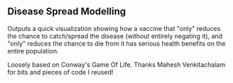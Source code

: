 ## Disease Spread Modelling

Outputs a quick visualization showing how a vaccine that "only" reduces the chance to catch/spread the disease (without entirely negating it), and "only" reduces the chance to die from it has serious health benefits on the entire population.

Loosely based on Conway's Game Of Life. Thanks Mahesh Venkitachalam for bits and pieces of code I reused!